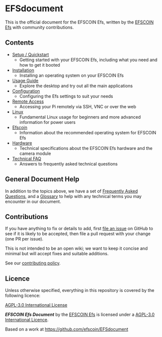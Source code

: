# EFSdocument

This is the official document for the EFSCOIN Efs, written by the [EFSCOIN Efs](https://github.com/efscoin/EFSdocument) with community contributions.

## Contents

- [Setup / Quickstart](setup/README.md)
    - Getting started with your EFSCOIN Efs, including what you need and how to get it booted
- [Installation](installation/README.md)
    - Installing an operating system on your EFSCOIN Efs
- [Usage Guide](usage/README.md)
    - Explore the desktop and try out all the main applications
- [Configuration](configuration/README.md)
    - Configuring the Efs settings to suit your needs
- [Remote Access](remote-access/README.md)
    - Accessing your Pi remotely via SSH, VNC or over the web
- [Linux](linux/README.md)
    - Fundamental Linux usage for beginners and more advanced information for power users
- [Efscoin](efscoin/README.md)
    - Information about the recommended operating system for EFSCOIN Efs
- [Hardware](hardware/README.md)
    - Technical specifications about the EFSCOIN Efs hardware and the camera module
- [Technical FAQ](technical-faq.md)
    - Answers to frequently asked technical questions

## General Document Help

In addition to the topics above, we have a set of [Frequently Asked Questions](faqs/README.md), and a [Glossary](glossary/README.md) to help with any technical terms you may encounter in our document.

## Contributions

If you have anything to fix or details to add, first [file an issue](http://github.com/efscoin/document/issues) on GitHub to see if it is likely to be accepted, then file a pull request with your change (one PR per issue).

This is not intended to be an open wiki; we want to keep it concise and minimal but will accept fixes and suitable additions.

See our [contributing policy](CONTRIBUTING.md).

## Licence

Unless otherwise specified, everything in this repository is covered by the following licence:

[AGPL-3.0 International License](https://www.gnu.org/licenses)

***EFSCOIN Efs Document*** by the [EFSCOIN Efs](https://efscoin.github.io/) is licensed under a [AGPL-3.0 International Licence](https://www.gnu.org/).

Based on a work at https://github.com/efscoin/EFSdocument
